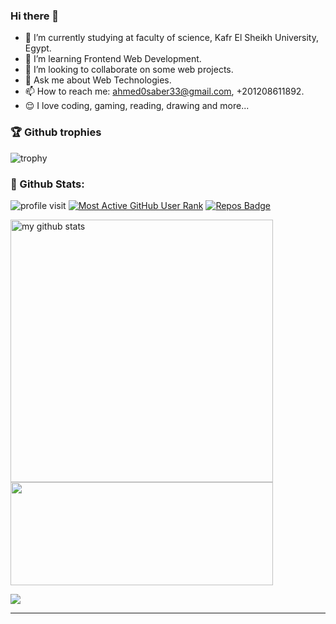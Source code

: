 ### Hi there 👋

- 🔭 I’m currently studying at faculty of science, Kafr El Sheikh University, Egypt.
- 🌱 I’m learning Frontend Web Development.
- 👯 I’m looking to collaborate on some web projects.
- 💬 Ask me about Web Technologies.
- 📫 How to reach me: ahmed0saber33@gmail.com, +201208611892.
- 😌 I love coding, gaming, reading, drawing and more...


### 🏆 Github trophies

<p>
 
![trophy](https://github-profile-trophy.vercel.app/?username=ahmed0saber&margin-w=15theme=dark)
    
</p>


### 👦 Github Stats:

<div align="left">

![profile visit](https://komarev.com/ghpvc/?username=ahmed0saber) [![Most Active GitHub User Rank](https://enn0fel446nvsvy.m.pipedream.net)](https://commits.top/egypt.html) [![Repos Badge](https://badges.pufler.dev/repos/ahmed0saber)](https://badges.pufler.dev)

<p align="left">
<img src="https://github-readme-stats.vercel.app/api?username=ahmed0saber&show_icons=true&theme=buefy&count_private=true" alt="my github stats" width="420"/>
   <img src="https://github-readme-streak-stats.herokuapp.com/?user=ahmed0saber" width="420" height="165">
</p>
   
<p>
   <img src="https://cr-ss-service.azurewebsites.net/api/ScreenShot?widget=summary&username=ahmed0saber&show-avatar=false&style=--header-bg-color:%23000;--border-radius:3px">
</p>

   
</div>

<!-- <p align="left">
<img src="https://github-readme-streak-stats.herokuapp.com/?user=ahmed0saber" width="420" height="165">

<!-- <img src ="https://activity-graph.herokuapp.com/graph?username=ahmed0saber&bg_color=ffffff&color=0400ff&line=0400ff&point=03d3d&area=true&hide_border=true" width="420" height="165" > --> 
    
</p>
<hr>


